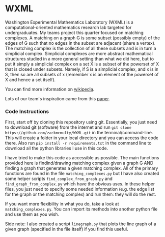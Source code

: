 # WXML
Washington Experimental Mathematics Laboratory (WXML) is a computational-oriented mathematics research lab targeted for undergraduates.
My teams project this quarter focused on matching complexes. A matching on a graph G is some subset (possibly empty) of the edges of G such that
no edges in the subset are adjacent (share a vertex). The matching complex is the collection of all these subsets and is in turn a simplicial complex.
Simplicial complexes are more abstract mathematical structures studied in a more general setting than what we did here, but to put it simply a simplicial
complex on a set X is a subset of the powerset of X that is closed under subsets. Namely, if S is a simplicial complex, and x is in S, then so are all subsets of x 
(remember x is an element of the powerset of X and hence a set itself).

You can find more information on [wikipedia](https://en.wikipedia.org/wiki/Simplicial_complex).


Lots of our team's inspiration came from this [paper](https://arxiv.org/abs/1906.03328). 



### Code Instructions

First, start off by cloning this repository using git. Essentially, you just need to download git (software) from the internet
and run `git clone https://github.com/zackmcnulty/WXML.git` in the terminal/command-line. This will create a folder in your local
directory and you can access the code there. Also run `pip install -r requirements.txt` in the command line to download all the 
python libraries I use in this code.

I have tried to make this code as accessible as possible. The main functions provided here is findind/drawing matching complex
given a graph G AND finding a graph that generates a given matching complex. All of the primary functions are found in the file
`matching_complexes.py` but I have also created some helper scripts `find_complex_from_graph.py` and `find_graph_from_complex.py` 
which have the obvious uses. In these helper files, you just need to specify some needed information (e.g. the edge list for the graph or
the matching complex) and run them: they will do the rest. 

If you want more flexibility in what you do, take a look at `matching_complexes.py`. You can import its methods into another python file
and use them as you wish.

Side note: I also created a script `linegraph.py` that plots the line graph of a given graph (specified in the file itself) if you find this useful.
